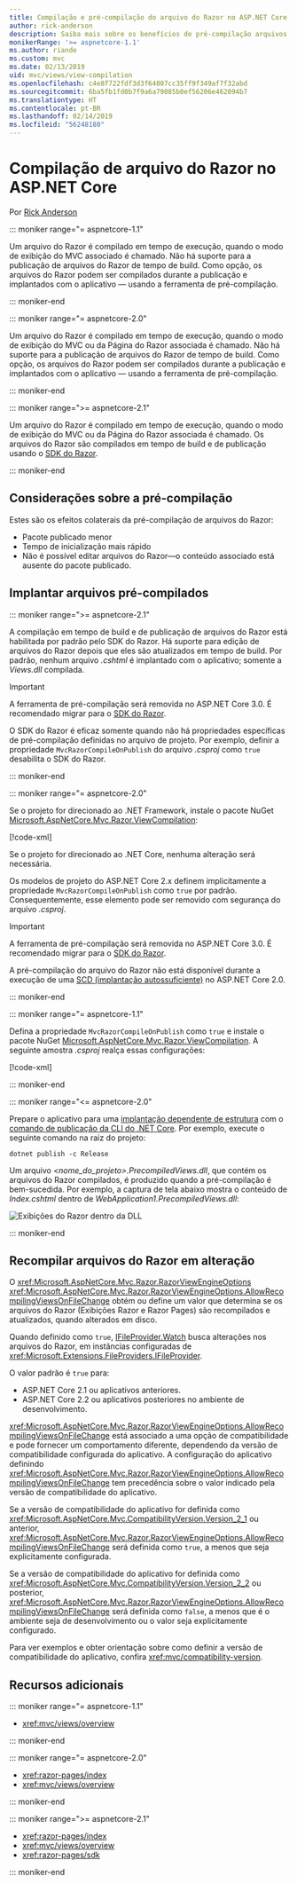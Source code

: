 ```yaml
---
title: Compilação e pré-compilação do arquivo do Razor no ASP.NET Core
author: rick-anderson
description: Saiba mais sobre os benefícios de pré-compilação arquivos do Razor e como realizar pré-compilação desses arquivos em um aplicativo do ASP.NET Core.
monikerRange: '>= aspnetcore-1.1'
ms.author: riande
ms.custom: mvc
ms.date: 02/13/2019
uid: mvc/views/view-compilation
ms.openlocfilehash: c4e8f722fdf3d3f64807cc35ff9f349af7f32abd
ms.sourcegitcommit: 6ba5fb1fd0b7f9a6a79085b0ef56206e462094b7
ms.translationtype: HT
ms.contentlocale: pt-BR
ms.lasthandoff: 02/14/2019
ms.locfileid: "56248180"
---
```

# <a name="razor-file-compilation-in-aspnet-core"></a>Compilação de arquivo do Razor no ASP.NET Core

Por [Rick Anderson](https://twitter.com/RickAndMSFT)

::: moniker range="= aspnetcore-1.1"

Um arquivo do Razor é compilado em tempo de execução, quando o modo de exibição do MVC associado é chamado. Não há suporte para a publicação de arquivos do Razor de tempo de build. Como opção, os arquivos do Razor podem ser compilados durante a publicação e implantados com o aplicativo &mdash; usando a ferramenta de pré-compilação.

::: moniker-end

::: moniker range="= aspnetcore-2.0"

Um arquivo do Razor é compilado em tempo de execução, quando o modo de exibição do MVC ou da Página do Razor associada é chamado. Não há suporte para a publicação de arquivos do Razor de tempo de build. Como opção, os arquivos do Razor podem ser compilados durante a publicação e implantados com o aplicativo &mdash; usando a ferramenta de pré-compilação.

::: moniker-end

::: moniker range=">= aspnetcore-2.1"

Um arquivo do Razor é compilado em tempo de execução, quando o modo de exibição do MVC ou da Página do Razor associada é chamado. Os arquivos do Razor são compilados em tempo de build e de publicação usando o [SDK do Razor](xref:razor-pages/sdk).

::: moniker-end

## <a name="precompilation-considerations"></a>Considerações sobre a pré-compilação

Estes são os efeitos colaterais da pré-compilação de arquivos do Razor:

* Pacote publicado menor
* Tempo de inicialização mais rápido
* Não é possível editar arquivos do Razor&mdash;o conteúdo associado está ausente do pacote publicado.

## <a name="deploy-precompiled-files"></a>Implantar arquivos pré-compilados

::: moniker range=">= aspnetcore-2.1"

A compilação em tempo de build e de publicação de arquivos do Razor está habilitada por padrão pelo SDK do Razor. Há suporte para edição de arquivos do Razor depois que eles são atualizados em tempo de build. Por padrão, nenhum arquivo *.cshtml* é implantado com o aplicativo; somente a *Views.dll* compilada.

> [!IMPORTANT]
> A ferramenta de pré-compilação será removida no ASP.NET Core 3.0. É recomendado migrar para o [SDK do Razor](xref:razor-pages/sdk).
>
> O SDK do Razor é eficaz somente quando não há propriedades específicas de pré-compilação definidas no arquivo de projeto. Por exemplo, definir a propriedade `MvcRazorCompileOnPublish` do arquivo *.csproj* como `true` desabilita o SDK do Razor.

::: moniker-end

::: moniker range="= aspnetcore-2.0"

Se o projeto for direcionado ao .NET Framework, instale o pacote NuGet [Microsoft.AspNetCore.Mvc.Razor.ViewCompilation](https://www.nuget.org/packages/Microsoft.AspNetCore.Mvc.Razor.ViewCompilation/):

[!code-xml[](view-compilation/sample/DotNetFrameworkProject.csproj?name=snippet_ViewCompilationPackage)]

Se o projeto for direcionado ao .NET Core, nenhuma alteração será necessária.

Os modelos de projeto do ASP.NET Core 2.x definem implicitamente a propriedade `MvcRazorCompileOnPublish` como `true` por padrão. Consequentemente, esse elemento pode ser removido com segurança do arquivo *.csproj*.

> [!IMPORTANT]
> A ferramenta de pré-compilação será removida no ASP.NET Core 3.0. É recomendado migrar para o [SDK do Razor](xref:razor-pages/sdk).
>
> A pré-compilação do arquivo do Razor não está disponível durante a execução de uma [SCD (implantação autossuficiente)](/dotnet/core/deploying/#self-contained-deployments-scd) no ASP.NET Core 2.0.

::: moniker-end

::: moniker range="= aspnetcore-1.1"

Defina a propriedade `MvcRazorCompileOnPublish` como `true` e instale o pacote NuGet [Microsoft.AspNetCore.Mvc.Razor.ViewCompilation](https://www.nuget.org/packages/Microsoft.AspNetCore.Mvc.Razor.ViewCompilation/). A seguinte amostra *.csproj* realça essas configurações:

[!code-xml[](view-compilation/sample/MvcRazorCompileOnPublish.csproj?highlight=4,10)]

::: moniker-end

::: moniker range="<= aspnetcore-2.0"

Prepare o aplicativo para uma [implantação dependente de estrutura](/dotnet/core/deploying/#framework-dependent-deployments-fdd) com o [comando de publicação da CLI do .NET Core](/dotnet/core/tools/dotnet-publish). Por exemplo, execute o seguinte comando na raiz do projeto:

```console
dotnet publish -c Release
```

Um arquivo *<nome_do_projeto>.PrecompiledViews.dll*, que contém os arquivos do Razor compilados, é produzido quando a pré-compilação é bem-sucedida. Por exemplo, a captura de tela abaixo mostra o conteúdo de *Index.cshtml* dentro de *WebApplication1.PrecompiledViews.dll*:

![Exibições do Razor dentro da DLL](view-compilation/_static/razor-views-in-dll.png)

::: moniker-end

## <a name="recompile-razor-files-on-change"></a>Recompilar arquivos do Razor em alteração

O <xref:Microsoft.AspNetCore.Mvc.Razor.RazorViewEngineOptions> <xref:Microsoft.AspNetCore.Mvc.Razor.RazorViewEngineOptions.AllowRecompilingViewsOnFileChange> obtém ou define um valor que determina se os arquivos do Razor (Exibições Razor e Razor Pages) são recompilados e atualizados, quando alterados em disco.

Quando definido como `true`, [IFileProvider.Watch](xref:Microsoft.Extensions.FileProviders.IFileProvider.Watch*) busca alterações nos arquivos do Razor, em instâncias configuradas de <xref:Microsoft.Extensions.FileProviders.IFileProvider>.

O valor padrão é `true` para:

* ASP.NET Core 2.1 ou aplicativos anteriores.
* ASP.NET Core 2.2 ou aplicativos posteriores no ambiente de desenvolvimento.

<xref:Microsoft.AspNetCore.Mvc.Razor.RazorViewEngineOptions.AllowRecompilingViewsOnFileChange> está associado a uma opção de compatibilidade e pode fornecer um comportamento diferente, dependendo da versão de compatibilidade configurada do aplicativo. A configuração do aplicativo definindo <xref:Microsoft.AspNetCore.Mvc.Razor.RazorViewEngineOptions.AllowRecompilingViewsOnFileChange> tem precedência sobre o valor indicado pela versão de compatibilidade do aplicativo.

Se a versão de compatibilidade do aplicativo for definida como <xref:Microsoft.AspNetCore.Mvc.CompatibilityVersion.Version_2_1> ou anterior, <xref:Microsoft.AspNetCore.Mvc.Razor.RazorViewEngineOptions.AllowRecompilingViewsOnFileChange> será definida como `true`, a menos que seja explicitamente configurada.

Se a versão de compatibilidade do aplicativo for definida como <xref:Microsoft.AspNetCore.Mvc.CompatibilityVersion.Version_2_2> ou posterior, <xref:Microsoft.AspNetCore.Mvc.Razor.RazorViewEngineOptions.AllowRecompilingViewsOnFileChange> será definida como `false`, a menos que é o ambiente seja de desenvolvimento ou o valor seja explicitamente configurado.

Para ver exemplos e obter orientação sobre como definir a versão de compatibilidade do aplicativo, confira <xref:mvc/compatibility-version>.

## <a name="additional-resources"></a>Recursos adicionais

::: moniker range="= aspnetcore-1.1"

* <xref:mvc/views/overview>

::: moniker-end

::: moniker range="= aspnetcore-2.0"

* <xref:razor-pages/index>
* <xref:mvc/views/overview>

::: moniker-end

::: moniker range=">= aspnetcore-2.1"

* <xref:razor-pages/index>
* <xref:mvc/views/overview>
* <xref:razor-pages/sdk>

::: moniker-end

